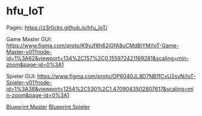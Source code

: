 # hfu_IoT
Pages: https://z3r0cks.github.io/hfu_IoT/

Game Master GUI: https://www.figma.com/proto/K9vJf8h62jGfA8uCMdBjYM/IoT-Game-Master-v01?node-id=1%3A62&viewport=134%2C157%2C0.155972421169281&scaling=min-zoom&page-id=0%3A1

Spieler GUI: https://www.figma.com/proto/OP6040JL8D7NB1fCvU2svN/IoT-Spieler-v01?node-id=1%3A38&viewport=1254%2C530%2C1.4709043502807617&scaling=min-zoom&page-id=0%3A1

[Blueprint Master](GameMaster_v01_Steckplatine.png)
[Blueprint Spieler](Spieler_v01_Steckplatine.png)
